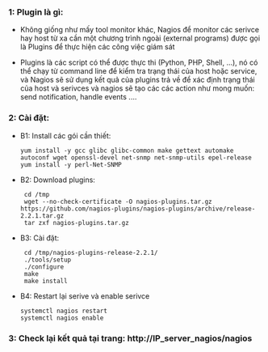 ### 1: Plugin là gì:

* Không giống như mấy tool monitor khác, Nagios để monitor các serivce hay host từ xa cần một chương trình ngoài (external programs) được gọi là Plugins để thực hiện các công việc giám sát

* Plugins là các script có thể được thực thi (Python, PHP, Shell, ...), nó có thể chạy từ command line để kiểm tra trạng thái của host hoặc service, và Nagios sẽ sử dụng kết quả của plugins trả về để xác định trạng thái của host và serivces và nagios sẽ tạo các các action như mong muốn: send notification, handle events ....

### 2: Cài đặt: 

* B1: Install các gói cần thiết: 
  
      yum install -y gcc glibc glibc-common make gettext automake autoconf wget openssl-devel net-snmp net-snmp-utils epel-release
      yum install -y perl-Net-SNMP
      
 * B2: Download plugins:
 
        cd /tmp
        wget --no-check-certificate -O nagios-plugins.tar.gz https://github.com/nagios-plugins/nagios-plugins/archive/release-2.2.1.tar.gz
        tar zxf nagios-plugins.tar.gz
        
 * B3: Cài đặt:
 
        cd /tmp/nagios-plugins-release-2.2.1/
        ./tools/setup
        ./configure
        make
        make install
        
  * B4: Restart lại serive và enable serivce
  
        systemctl nagios restart
        systemctl nagios enable
        
 ### 3: Check lại kết quả tại trang: http://IP_server_nagios/nagios
